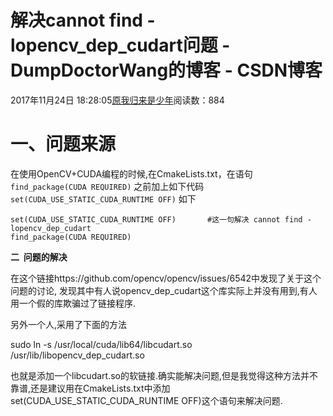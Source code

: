 # 解决cannot find -lopencv_dep_cudart问题 - DumpDoctorWang的博客 - CSDN博客





2017年11月24日 18:28:05[原我归来是少年](https://me.csdn.net/DumpDoctorWang)阅读数：884








# 一、问题来源

在使用OpenCV+CUDA编程的时候,在CmakeLists.txt，在语句
`find_package(CUDA REQUIRED)`
之前加上如下代码
`set(CUDA_USE_STATIC_CUDA_RUNTIME OFF)`
如下

```
set(CUDA_USE_STATIC_CUDA_RUNTIME OFF) 		#这一句解决 cannot find -lopencv_dep_cudart
find_package(CUDA REQUIRED)
```

**二  问题的解决**

在这个链接https://github.com/opencv/opencv/issues/6542中发现了关于这个问题的讨论, 发现其中有人说opencv_dep_cudart这个库实际上并没有用到,有人用一个假的库欺骗过了链接程序.



另外一个人,采用了下面的方法

sudo ln -s /usr/local/cuda/lib64/libcudart.so /usr/lib/libopencv_dep_cudart.so

也就是添加一个libcudart.so的软链接.确实能解决问题,但是我觉得这种方法并不靠谱,还是建议用在CmakeLists.txt中添加set(CUDA_USE_STATIC_CUDA_RUNTIME OFF)这个语句来解决问题.



